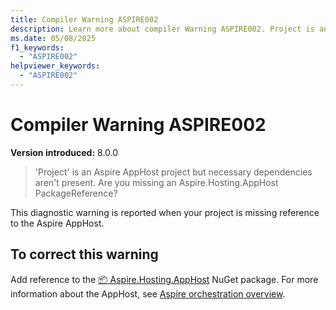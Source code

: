 ```yaml
---
title: Compiler Warning ASPIRE002
description: Learn more about compiler Warning ASPIRE002. Project is an Aspire AppHost project but necessary dependencies aren't present. Are you missing an Aspire.Hosting.AppHost PackageReference?
ms.date: 05/08/2025
f1_keywords:
  - "ASPIRE002"
helpviewer_keywords:
  - "ASPIRE002"
---
```


# Compiler Warning ASPIRE002

**Version introduced:** 8.0.0

> 'Project' is an Aspire AppHost project but necessary dependencies aren't present. Are you missing an Aspire.Hosting.AppHost PackageReference?

This diagnostic warning is reported when your project is missing reference to the Aspire AppHost.

## To correct this warning

Add reference to the [📦 Aspire.Hosting.AppHost](https://www.nuget.org/packages/Aspire.Hosting.AppHost) NuGet package. For more information about the AppHost, see [Aspire orchestration overview](../fundamentals/app-host-overview.md).
